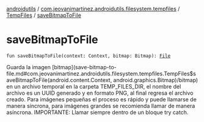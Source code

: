 [androidutils](../../index.md) / [com.jeovanimartinez.androidutils.filesystem.tempfiles](../index.md) / [TempFiles](index.md) / [saveBitmapToFile](./save-bitmap-to-file.md)

# saveBitmapToFile

`fun saveBitmapToFile(context: Context, bitmap: Bitmap): `[`File`](https://docs.oracle.com/javase/6/docs/api/java/io/File.html)

Guarda la imagen [bitmap](save-bitmap-to-file.md#com.jeovanimartinez.androidutils.filesystem.tempfiles.TempFiles$saveBitmapToFile(android.content.Context, android.graphics.Bitmap)/bitmap) en un archivo temporal en la carpeta TEMP_FILES_DIR, el nombre
del archivo es un UUID generado y en formato PNG, al final regresa el archivo creado. Para imágenes pequeñas
el proceso es rápido y puede llamarse de manera síncrona, para imágenes grandes se recomienda llamar de manera
asíncrona.
IMPORTANTE: Llamar siempre dentro de un bloque try catch.

